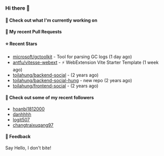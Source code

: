 ### Hi there 👋

#### 👷 Check out what I'm currently working on

#### 🔨 My recent Pull Requests


#### ⭐ Recent Stars

- [microsoft/gctoolkit](https://github.com/microsoft/gctoolkit) - Tool for parsing GC logs (1 day ago)
- [antfu/vitesse-webext](https://github.com/antfu/vitesse-webext) - ⚡️ WebExtension Vite Starter Template (1 week ago)
- [toilahung/backend-social](https://github.com/toilahung/backend-social) -  (2 years ago)
- [toilahung/backend-social-hung](https://github.com/toilahung/backend-social-hung) - new repo (2 years ago)
- [toilahung/frontend-social](https://github.com/toilahung/frontend-social) -  (2 years ago)

#### 👯 Check out some of my recent followers

- [hoanbi1812000](https://github.com/hoanbi1812000)
- [danhhhh](https://github.com/danhhhh)
- [logit507](https://github.com/logit507)
- [changtraixuqang97](https://github.com/changtraixuqang97)

#### 💬 Feedback

Say Hello, I don't bite!